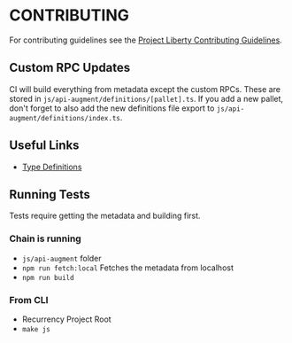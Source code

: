 # CONTRIBUTING

For contributing guidelines see the [Project Liberty Contributing Guidelines](https://github.com/LibertyDSNP/meta/blob/main/CONTRIBUTING.md).

## Custom RPC Updates

CI will build everything from metadata except the custom RPCs. These are stored in `js/api-augment/definitions/[pallet].ts`.
If you add a new pallet, don't forget to also add the new definitions file export to `js/api-augment/definitions/index.ts`.

## Useful Links

- [Type Definitions](https://github.com/polkadot-js/api/blob/master/packages/types/src/types/definitions.ts)

## Running Tests

Tests require getting the metadata and building first.

### Chain is running
- `js/api-augment` folder
- `npm run fetch:local` Fetches the metadata from localhost
- `npm run build`

### From CLI
- Recurrency Project Root
- `make js`